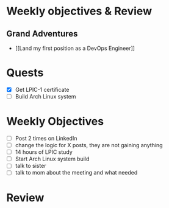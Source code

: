 # Weekly objectives & Review

## Grand Adventures

- [[Land my first position as a DevOps Engineer]]

# Quests

- [x] Get LPIC-1 certificate
- [ ] Build Arch Linux system

# Weekly Objectives

- [ ] Post 2 times on LinkedIn
- [ ] change the logic for X posts, they are not gaining anything
- [ ] 14 hours of LPIC study
- [ ] Start Arch Linux system build
- [ ] talk to sister
- [ ] talk to mom about the meeting and what needed

# Review



